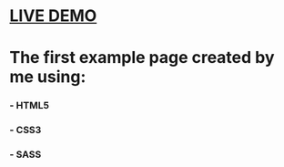 # [LIVE DEMO](https://gash94.github.io/goit-markup-hw-08/)

# The first example page created by me using: 
### - HTML5
### - CSS3
### - SASS
